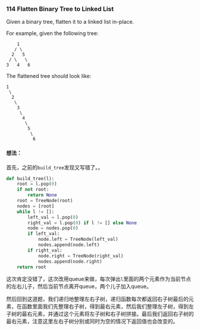 ### 114 Flatten Binary Tree to Linked List

Given a binary tree, flatten it to a linked list in-place.

For example, given the following tree:

```
    1
   / \
  2   5
 / \   \
3   4   6
```

The flattened tree should look like:

```
1
 \
  2
   \
    3
     \
      4
       \
        5
         \
          6
```

#### 想法：

首先，之前的`build_tree`发现又写错了。。

```python
def build_tree(l):
    root = l.pop(0)
    if not root:
        return None
    root = TreeNode(root)
    nodes = [root]
    while l != []:
        left_val = l.pop(0)
        right_val = l.pop(0) if l != [] else None
        node = nodes.pop(0)
        if left_val:
            node.left = TreeNode(left_val)
            nodes.append(node.left)
        if right_val:
            node.right = TreeNode(right_val)
            nodes.append(node.right)
    return root
```

这次肯定没错了，这次改用queue来做，每次弹出`l`里面的两个元素作为当前节点的左右儿子，然后当前节点离开queue，两个儿子加入queue。

然后回到这道题，我们递归地整理左右子树，递归函数每次都返回右子树最后的元素，在函数里面我们先整理右子树，得到最右元素，然后我们整理左子树，得到左子树的最右元素，并通过这个元素将左子树和右子树拼接。最后我们返回右子树的最右元素，注意这里左右子树分别或同时为空的情况下返回值也会改变的。